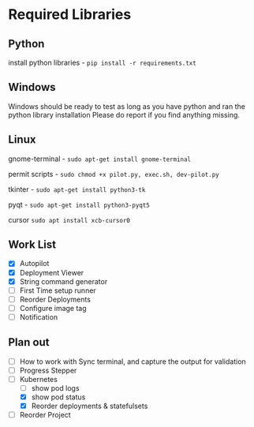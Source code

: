 # Required Libraries

## Python

install python libraries - `pip install -r requirements.txt`

## Windows
Windows should be ready to test as long as you have python and ran the python library installation
Please do report if you find anything missing.

## Linux

gnome-terminal - `sudo apt-get install gnome-terminal`

permit scripts - `sudo chmod +x pilot.py, exec.sh, dev-pilot.py`

tkinter - `sudo apt-get install python3-tk`

pyqt - `sudo apt-get install python3-pyqt5`

cursor `sudo apt install xcb-cursor0`

## Work List

- [x] Autopilot
- [x] Deployment Viewer
- [x] String command generator
- [ ] First Time setup runner
- [ ] Reorder Deployments
- [ ] Configure image tag
- [ ] Notification

## Plan out

- [ ] How to work with Sync terminal, and capture the output for validation
- [ ] Progress Stepper
- [ ] Kubernetes
  - [ ] show pod logs
  - [x] show pod status
  - [x] Reorder deployments & statefulsets
- [ ] Reorder Project
